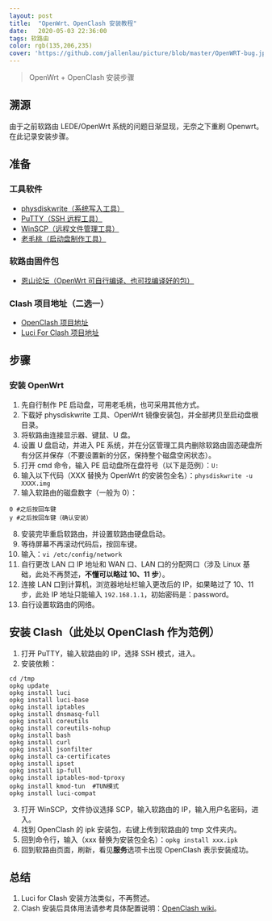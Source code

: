 ```yaml
---
layout: post
title:  "OpenWrt、OpenClash 安装教程"
date:   2020-05-03 22:36:00
tags: 软路由
color: rgb(135,206,235)
cover: 'https://github.com/jallenlau/picture/blob/master/OpenWRT-bug.jpg?raw=true'
---
```


> OpenWrt + OpenClash 安装步骤

## 溯源
由于之前软路由 LEDE/OpenWrt 系统的问题日渐显现，无奈之下重刷 Openwrt。在此记录安装步骤。

## 准备
### 工具软件
- [physdiskwrite（系统写入工具）](https://m0n0.ch/wall/physdiskwrite.php)
- [PuTTY（SSH 远程工具）](https://www.putty.org/)
- [WinSCP（远程文件管理工具）](https://winscp.net/eng/download.php)
- [老毛桃（启动盘制作工具）](http://www.laomaotao.org/)

### 软路由固件包
- [恩山论坛（OpenWrt 可自行编译、也可找编译好的包）](https://www.right.com.cn/forum/index.php)

### Clash 项目地址（二选一）
- [OpenClash 项目地址](https://github.com/vernesong/OpenClash)
- [Luci For Clash 项目地址](https://github.com/frainzy1477/luci-app-clash)

## 步骤
### 安装 OpenWrt
1. 先自行制作 PE 启动盘，可用老毛桃，也可采用其他方式。
2. 下载好 physdiskwrite 工具、OpenWrt 镜像安装包，并全部拷贝至启动盘根目录。
3. 将软路由连接显示器、键鼠、U 盘。
4. 设置 U 盘启动，并进入 PE 系统，并在分区管理工具内删除软路由固态硬盘所有分区并保存（不要设置新的分区，保持整个磁盘空闲状态）。
5. 打开 cmd 命令，输入 PE 启动盘所在盘符号（以下是范例）：```U:```
6. 输入以下代码（XXX 替换为 OpenWrt 的安装包全名）：```physdiskwrite -u XXXX.img```
7. 输入软路由的磁盘数字（一般为 0）：
```
0 #之后按回车键
y #之后按回车键（确认安装）
```
8. 安装完毕重启软路由，并设置软路由硬盘启动。
9. 等待屏幕不再滚动代码后，按回车键。
10. 输入：```vi /etc/config/network```
11. 自行更改 LAN 口 IP 地址和 WAN 口、LAN 口的分配网口（涉及 Linux 基础，此处不再赘述，**不懂可以略过 10、11 步**）。
12. 连接 LAN 口到计算机，浏览器地址栏输入更改后的 IP，如果略过了 10、11 步，此处 IP 地址只能输入 ```192.168.1.1```，初始密码是：password。
13. 自行设置软路由的网络。

## 安装 Clash（此处以 OpenClash 作为范例）
1. 打开 PuTTY，输入软路由的 IP，选择 SSH 模式，进入。
2. 安装依赖：
```
cd /tmp
opkg update
opkg install luci
opkg install luci-base
opkg install iptables
opkg install dnsmasq-full
opkg install coreutils
opkg install coreutils-nohup
opkg install bash
opkg install curl
opkg install jsonfilter
opkg install ca-certificates
opkg install ipset
opkg install ip-full
opkg install iptables-mod-tproxy
opkg install kmod-tun  #TUN模式
opkg install luci-compat
```
3. 打开 WinSCP，文件协议选择 SCP，输入软路由的 IP，输入用户名密码，进入。
4. 找到 OpenClash 的 ipk 安装包，右键上传到软路由的 tmp 文件夹内。
5. 回到命令行，输入（xxx 替换为安装包全名）：```opkg install xxx.ipk```
6. 回到软路由页面，刷新，看见**服务**选项卡出现 OpenClash 表示安装成功。

## 总结
1. Luci for Clash 安装方法类似，不再赘述。
2. Clash 安装后具体用法请参考具体配置说明：[OpenClash wiki](https://github.com/vernesong/OpenClash/wiki)。
